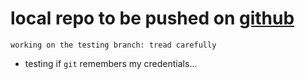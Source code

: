 # local repo to be pushed on [github](https://github.com)
`working on the testing branch: tread carefully`
- testing if `git` remembers my credentials...

